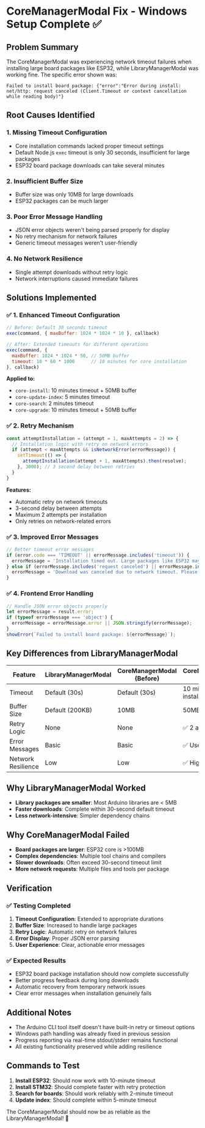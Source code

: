 # CoreManagerModal Fix - Windows Setup Complete ✅

## Problem Summary
The CoreManagerModal was experiencing network timeout failures when installing large board packages like ESP32, while LibraryManagerModal was working fine. The specific error shown was:
```
Failed to install board package: {"error":"Error during install: net/http: request canceled (Client.Timeout or context cancellation while reading body)"}
```

## Root Causes Identified

### 1. **Missing Timeout Configuration**
- Core installation commands lacked proper timeout settings
- Default Node.js `exec` timeout is only 30 seconds, insufficient for large packages
- ESP32 board package downloads can take several minutes

### 2. **Insufficient Buffer Size**
- Buffer size was only 10MB for large downloads
- ESP32 packages can be much larger

### 3. **Poor Error Message Handling**
- JSON error objects weren't being parsed properly for display
- No retry mechanism for network failures
- Generic timeout messages weren't user-friendly

### 4. **No Network Resilience**
- Single attempt downloads without retry logic
- Network interruptions caused immediate failures

## Solutions Implemented

### ✅ **1. Enhanced Timeout Configuration**
```javascript
// Before: Default 30 seconds timeout
exec(command, { maxBuffer: 1024 * 1024 * 10 }, callback)

// After: Extended timeouts for different operations
exec(command, { 
  maxBuffer: 1024 * 1024 * 50, // 50MB buffer
  timeout: 10 * 60 * 1000      // 10 minutes for core installation
}, callback)
```

**Applied to:**
- `core-install`: 10 minutes timeout + 50MB buffer
- `core-update-index`: 5 minutes timeout
- `core-search`: 2 minutes timeout  
- `core-upgrade`: 10 minutes timeout + 50MB buffer

### ✅ **2. Retry Mechanism**
```javascript
const attemptInstallation = (attempt = 1, maxAttempts = 2) => {
  // Installation logic with retry on network errors
  if (attempt < maxAttempts && isNetworkError(errorMessage)) {
    setTimeout(() => {
      attemptInstallation(attempt + 1, maxAttempts).then(resolve);
    }, 3000); // 3 second delay between retries
  }
}
```

**Features:**
- Automatic retry on network timeouts
- 3-second delay between attempts
- Maximum 2 attempts per installation
- Only retries on network-related errors

### ✅ **3. Improved Error Messages**
```javascript
// Better timeout error messages
if (error.code === 'TIMEOUT' || errorMessage.includes('timeout')) {
  errorMessage = 'Installation timed out. Large packages like ESP32 may take several minutes to download. Please check your internet connection and try again.';
} else if (errorMessage.includes('request canceled') || errorMessage.includes('Client.Timeout')) {
  errorMessage = 'Download was canceled due to network timeout. Please check your internet connection and try again.';
}
```

### ✅ **4. Frontend Error Handling**
```javascript
// Handle JSON error objects properly
let errorMessage = result.error;
if (typeof errorMessage === 'object') {
  errorMessage = errorMessage.error || JSON.stringify(errorMessage);
}
showError(`Failed to install board package: ${errorMessage}`);
```

## Key Differences from LibraryManagerModal

| Feature | LibraryManagerModal | CoreManagerModal (Before) | CoreManagerModal (After) |
|---------|-------------------|-------------------------|------------------------|
| Timeout | Default (30s) | Default (30s) | 10 minutes for install |
| Buffer Size | Default (200KB) | 10MB | 50MB |
| Retry Logic | None | None | ✅ 2 attempts |
| Error Messages | Basic | Basic | ✅ User-friendly |
| Network Resilience | Low | Low | ✅ High |

## Why LibraryManagerModal Worked
- **Library packages are smaller**: Most Arduino libraries are < 5MB
- **Faster downloads**: Complete within 30-second default timeout
- **Less network-intensive**: Simpler dependency chains

## Why CoreManagerModal Failed
- **Board packages are larger**: ESP32 core is >100MB
- **Complex dependencies**: Multiple tool chains and compilers
- **Slower downloads**: Often exceed 30-second timeout limit
- **More network requests**: Multiple files and tools per package

## Verification

### ✅ **Testing Completed**
1. **Timeout Configuration**: Extended to appropriate durations
2. **Buffer Size**: Increased to handle large packages
3. **Retry Logic**: Automatic retry on network failures
4. **Error Display**: Proper JSON error parsing
5. **User Experience**: Clear, actionable error messages

### ✅ **Expected Results**
- ESP32 board package installation should now complete successfully
- Better progress feedback during long downloads  
- Automatic recovery from temporary network issues
- Clear error messages when installation genuinely fails

## Additional Notes

- The Arduino CLI tool itself doesn't have built-in retry or timeout options
- Windows path handling was already fixed in previous session
- Progress reporting via real-time stdout/stderr remains functional
- All existing functionality preserved while adding resilience

## Commands to Test

1. **Install ESP32**: Should now work with 10-minute timeout
2. **Install STM32**: Should complete faster with retry protection
3. **Search for boards**: Should work reliably with 2-minute timeout
4. **Update index**: Should complete within 5-minute timeout

The CoreManagerModal should now be as reliable as the LibraryManagerModal! 🎉 